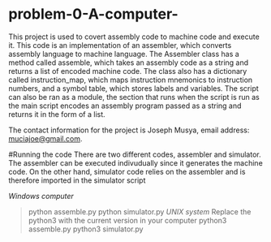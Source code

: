 # problem-0-A-computer-
This project is used to covert assembly code to machine code and execute it.
This code is an implementation of an assembler, which converts assembly language to machine language.
The Assembler class has a method called assemble, which takes an assembly code as a string and returns
a list of encoded machine code. The class also has a dictionary called instruction_map, which maps instruction mnemonics
to instruction numbers, and a symbol table, which stores labels and variables. 
The script can also be ran as a module, the section that runs when the script is run as the main script encodes 
an assembly program passed as a string and returns it in the form of a list. 

The contact information for the project is Joseph Musya, 
email address: muciajoe@gmail.com.

#Running the code
There are two different codes, assembler and simulator.
The assembler can be executed indivudually since it generates the machine code.
On the other hand, simulator code relies on the assembler and is therefore imported 
in the simulator script

*Windows computer*
>python assemble.py
>python simulator.py
*UNIX system*
Replace the python3 with the current version in your computer
>python3 assemble.py
>python3 simulator.py
